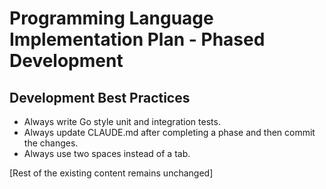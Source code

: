 # Programming Language Implementation Plan - Phased Development

## Development Best Practices

- Always write Go style unit and integration tests.
- Always update CLAUDE.md after completing a phase and then commit the changes.
- Always use two spaces instead of a tab.

[Rest of the existing content remains unchanged]